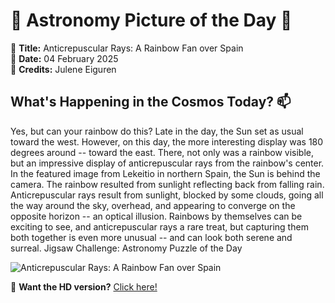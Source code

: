 # 🌌 **Astronomy Picture of the Day** 🌌

🔭 **Title:** Anticrepuscular Rays: A Rainbow Fan over Spain  
📅 **Date:** 04 February 2025  
📸 **Credits:** 
Julene Eiguren
  

## **What's Happening in the Cosmos Today?** 📫

Yes, but can your rainbow do this? Late in the day, the Sun set as usual toward the west. However, on this day, the more interesting display was 180 degrees around -- toward the east. There, not only was a rainbow visible, but an impressive display of anticrepuscular rays from the rainbow's center. In the featured image from Lekeitio in northern Spain, the Sun is behind the camera. The rainbow resulted from sunlight reflecting back from falling rain. Anticrepuscular rays result from sunlight, blocked by some clouds, going all the way around the sky, overhead, and appearing to converge on the opposite horizon -- an optical illusion.  Rainbows by themselves can be exciting to see, and anticrepuscular rays a rare treat, but capturing them both together is even more unusual -- and can look both serene and surreal.   Jigsaw Challenge: Astronomy Puzzle of the Day


![Anticrepuscular Rays: A Rainbow Fan over Spain](https://apod.nasa.gov/apod/image/2502/RainbowFan_Eiguren_1080.jpg)

🌠 **Want the HD version?** [Click here!](https://apod.nasa.gov/apod/image/2502/RainbowFan_Eiguren_3228.jpg)
